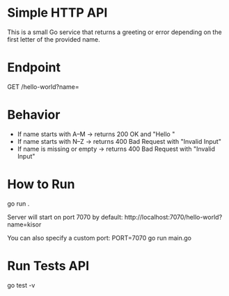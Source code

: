# Simple HTTP API
This is a small Go service that returns a greeting or error depending on the first letter of the provided name.

# Endpoint
GET /hello-world?name=<string>

# Behavior
- If name starts with A–M → returns 200 OK and "Hello <name>"
- If name starts with N–Z → returns 400 Bad Request with "Invalid Input"
- If name is missing or empty → returns 400 Bad Request with "Invalid Input"

# How to Run
go run .

Server will start on port 7070 by default:
http://localhost:7070/hello-world?name=kisor

You can also specify a custom port:
PORT=7070 go run main.go

# Run Tests API
go test -v